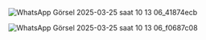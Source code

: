 ![WhatsApp Görsel 2025-03-25 saat 10 13 06_41874ecb](https://github.com/user-attachments/assets/9b409740-d4c5-4536-8a36-0ecc07aedfe9)

![WhatsApp Görsel 2025-03-25 saat 10 13 06_f0687c08](https://github.com/user-attachments/assets/936817da-648b-42c6-843b-1908d5e35d4c)
